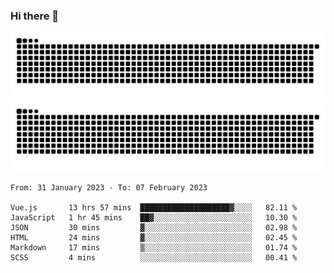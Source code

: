 ### Hi there 👋

![GitHub Snake Light](https://raw.githubusercontent.com/jichangee/jichangee/output/github-snake.svg#gh-light-mode-only)
![GitHub Snake dark](https://raw.githubusercontent.com/jichangee/jichangee/output/github-snake-dark.svg#gh-dark-mode-only)

<!--START_SECTION:waka-->

```text
From: 31 January 2023 - To: 07 February 2023

Vue.js       13 hrs 57 mins  ████████████████████▓░░░░   82.11 %
JavaScript   1 hr 45 mins    ██▓░░░░░░░░░░░░░░░░░░░░░░   10.30 %
JSON         30 mins         ▓░░░░░░░░░░░░░░░░░░░░░░░░   02.98 %
HTML         24 mins         ▓░░░░░░░░░░░░░░░░░░░░░░░░   02.45 %
Markdown     17 mins         ▒░░░░░░░░░░░░░░░░░░░░░░░░   01.74 %
SCSS         4 mins          ░░░░░░░░░░░░░░░░░░░░░░░░░   00.41 %
```

<!--END_SECTION:waka-->

<!--
![GitHub Snake Light](github-snake.svg#gh-light-mode-only)
![GitHub Snake dark](github-snake-dark.svg#gh-dark-mode-only)
-->

<!--
**jichangee/jichangee** is a ✨ _special_ ✨ repository because its `README.md` (this file) appears on your GitHub profile.

Here are some ideas to get you started:

- 🔭 I’m currently working on ...
- 🌱 I’m currently learning ...
- 👯 I’m looking to collaborate on ...
- 🤔 I’m looking for help with ...
- 💬 Ask me about ...
- 📫 How to reach me: ...
- 😄 Pronouns: ...
- ⚡ Fun fact: ...
-->
